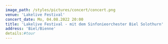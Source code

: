 ```yaml
---
image_path: /styles/pictures/concert/concert.png
venue: 'Lakelive Festival'
concert_date: Mo, 04.08.2022 20:00
title: 'Lakelive Festival - mit dem Sinfonieorchester Biel Solothurn'
address: 'Biel/Bienne'
details:#tour
---
```

